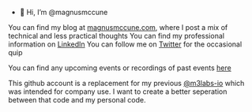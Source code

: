 - 👋 Hi, I’m @magnusmccune

You can find my blog at [magnusmccune.com](https://magnusmccune.com), where I post a mix of technical and less practical thoughts
You can find my professional information on [LinkedIn](https://www.linkedin.com/in/magnusmccune/)
You can follow me on [Twitter](https://twitter.com/Magnus_McCune) for the occasional quip

You can find any upcoming events or recordings of past events [here](https://magnusmccune.com/public-speaking/)

This github account is a replacement for my previous [@m3labs-io](https://github.com/m3Labs-io) which was intended for company use.
I want to create a better seperation between that code and my personal code.
<!---
magnusmccune/magnusmccune is a ✨ special ✨ repository because its `README.md` (this file) appears on your GitHub profile.
You can click the Preview link to take a look at your changes.
--->
